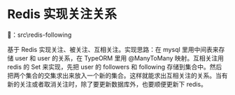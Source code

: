 # Redis 实现关注关系

🌰：src\redis-following

基于 Redis 实现关注、被关注、互相关注。实现思路：在 mysql 里用中间表来存储 user 和 user 的关系，在 TypeORM 里用 @ManyToMany 映射。互相关注用 redis 的 Set 来实现，先把 user 的 followers 和 following 存储到集合中。然后把两个集合的交集求出来放入一个新的集合。这样就能求出互相关注的关系。当有新的关注或者取消关注时，除了要更新数据库外，也要顺便更新下 redis。

